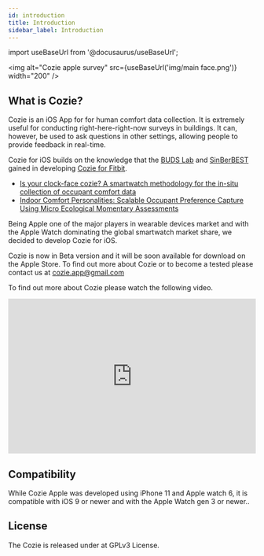 ```yaml
---
id: introduction
title: Introduction
sidebar_label: Introduction
---
```


import useBaseUrl from '@docusaurus/useBaseUrl'; 

<img alt="Cozie apple survey" src={useBaseUrl('img/main face.png')}  width="200" />

## What is Cozie?

Cozie is an iOS App for for human comfort data collection. 
It is extremely useful for conducting right-here-right-now surveys in buildings. It can, however, be used to ask questions in other settings, allowing people to provide feedback in real-time.

Cozie for iOS builds on the knowledge that the [BUDS Lab](https://www.budslab.org/) and [SinBerBEST](https://sinberbest.berkeley.edu) gained in developing [Cozie for Fitbit](https://cozie.app).

- [Is your clock-face cozie? A smartwatch methodology for the in-situ collection of occupant comfort data](https://www.researchgate.net/publication/337376844_Is_your_clock-face_cozie_A_smartwatch_methodology_for_the_in-situ_collection_of_occupant_comfort_data)
- [Indoor Comfort Personalities: Scalable Occupant Preference Capture Using Micro Ecological Momentary Assessments](https://www.researchgate.net/publication/338527635_Indoor_Comfort_Personalities_Scalable_Occupant_Preference_Capture_Using_Micro_Ecological_Momentary_Assessments)

Being Apple one of the major players in wearable devices market and with the Apple Watch dominating the global smartwatch market share, we decided to develop Cozie for iOS. 

Cozie is now in Beta version and it will be soon available for download on the Apple Store. To find out more about Cozie or to become a tested please contact us at cozie.app@gmail.com

To find out more about Cozie please watch the following video.

<iframe width="100%" height="315" src="https://www.youtube.com/embed/5e4FwVydYRE" frameborder="0" allow="accelerometer; autoplay; encrypted-media; gyroscope; picture-in-picture" allowfullscreen></iframe>

## Compatibility

While Cozie Apple was developed using iPhone 11 and Apple watch 6, it is compatible with iOS 9 or newer and with the Apple Watch gen 3 or newer..

## License

The Cozie is released under at GPLv3 License.

